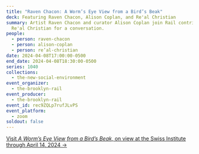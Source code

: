 ```yaml
---
title: "Raven Chacon: A Worm’s Eye View from a Bird’s Beak"
deck: Featuring Raven Chacon, Alison Coplan, and Re'al Christian
summary: Artist Raven Chacon and curator Alison Coplan join Rail contributor
  Re'al Christian for a conversation.
people:
  - person: raven-chacon
  - person: alison-coplan
  - person: re’al-christian
date: 2024-04-08T17:00:00-0500
end_date: 2024-04-08T18:30:00-0500
series: 1040
collections:
  - the-new-social-environment
event_organizer:
  - the-brooklyn-rail
event_producer:
  - the-brooklyn-rail
event_id: rec9ZQLp7rufJLvPS
event_platform:
  - zoom
soldout: false
---
```

[V﻿isit *A Worm’s Eye View from a Bird’s Beak*, on view at the Swiss Institute through April 14, 2024 →](https://www.swissinstitute.net/exhibition/raven-chacon-a-worms-eye-view-from-a-birds-beak/)